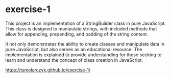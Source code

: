 # exercise-1
This project is an implementation of a StringBuilder class in pure JavaScript. This class is designed to manipulate strings, with included methods that allow for appending, prepending, and padding of the string content.

It not only demonstrates the ability to create classes and manipulate data in pure JavaScript, but also serves as an educational resource. The implementation is explained to provide understanding for those seeking to learn and understand the concept of class creation in JavaScript.

https://tsmolarczyk.github.io/exercise-1/
